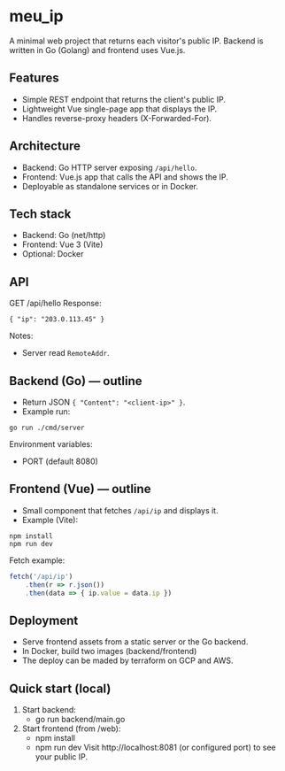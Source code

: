 # meu_ip

A minimal web project that returns each visitor's public IP. Backend is written in Go (Golang) and frontend uses Vue.js.

## Features
- Simple REST endpoint that returns the client's public IP.
- Lightweight Vue single-page app that displays the IP.
- Handles reverse-proxy headers (X-Forwarded-For).

## Architecture
- Backend: Go HTTP server exposing `/api/hello`.
- Frontend: Vue.js app that calls the API and shows the IP.
- Deployable as standalone services or in Docker.

## Tech stack
- Backend: Go (net/http)
- Frontend: Vue 3 (Vite)
- Optional: Docker

## API
GET /api/hello
Response:
```
{ "ip": "203.0.113.45" }
```
Notes:
- Server read `RemoteAddr`.

## Backend (Go) — outline
- Return JSON `{ "Content": "<client-ip>" }`.
- Example run:
```
go run ./cmd/server
```
Environment variables:
- PORT (default 8080)

## Frontend (Vue) — outline
- Small component that fetches `/api/ip` and displays it.
- Example (Vite):
```
npm install
npm run dev
```
Fetch example:
```js
fetch('/api/ip')
    .then(r => r.json())
    .then(data => { ip.value = data.ip })
```

## Deployment
- Serve frontend assets from a static server or the Go backend.
- In Docker, build two images (backend/frontend)
- The deploy can be maded by terraform on GCP and AWS.

## Quick start (local)
1. Start backend:
     - go run backend/main.go
2. Start frontend (from /web):
     - npm install
     - npm run dev
Visit http://localhost:8081 (or configured port) to see your public IP.